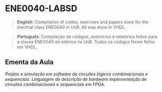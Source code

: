 # ENE0040-LABSD

> **English**: Compilation of codes, exercises and papers done for the electrial class ENE0040 in UnB. All was done in VHDL.

> **Português**: Compilação de códigos, exercícios e relatórios feitos para a classe ENE0040 de elétrica na UnB. Todos os códigos foram feitos em VHDL.

## Ementa da Aula

*Projeto e simulação em software de circuitos lógicos combinacionais e sequenciais. Linguagem de descrição de hardware implementação de circuitos combinacionais e sequenciais em FPGA.*